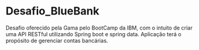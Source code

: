 # Desafio_BlueBank
Desafio oferecido pela Gama pelo BootCamp  da IBM, com o intuito de criar uma API RESTful utilizando Spring boot e spring data. Aplicação  terá o propósito de gerenciar contas bancárias.
